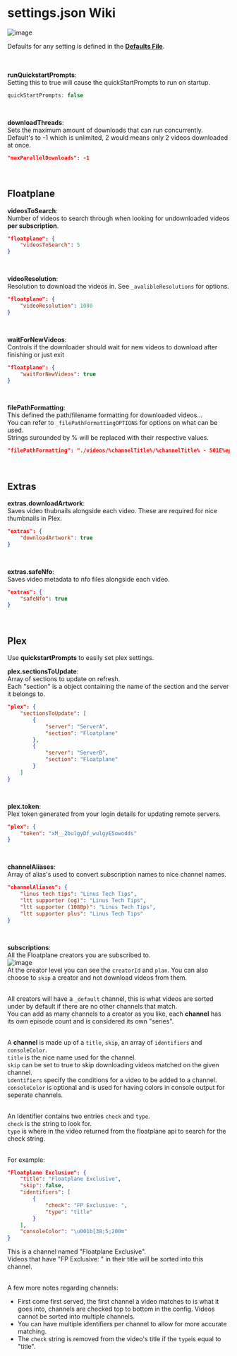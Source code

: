 # settings.json Wiki
![image](https://user-images.githubusercontent.com/6373693/115116213-953f8b80-9fec-11eb-9633-08518331aa27.png)<br>

Defaults for any setting is defined in the **[Defaults File](https://github.com/Inrixia/Floatplane-Downloader/blob/master/src/lib/defaults.ts)**.<br>
<br><br>

**runQuickstartPrompts**:<br>
Setting this to true will cause the quickStartPrompts to run on startup.
```ts
quickStartPrompts: false
```
<br>

**downloadThreads**:<br>
Sets the maximum amount of downloads that can run concurrently. Default's to -1 which is unlimited, 2 would means only 2 videos downloaded at once.<br>
```json
"maxParallelDownloads": -1
```
<br>

## Floatplane

**videosToSearch**:<br>
Number of videos to search through when looking for undownloaded videos **per subscription**.<br>
```json
"floatplane": {
    "videosToSearch": 5
}
```
<br>

**videoResolution**:<br>
Resolution to download the videos in. See `_avalibleResolutions` for options.<br>
```json 
"floatplane": {
    "videoResolution": 1080
}
```
<br>

**waitForNewVideos**:<br>
Controls if the downloader should wait for new videos to download after finishing or just exit<br>
```json
"floatplane": {
    "waitForNewVideos": true
}
```
<br>

**filePathFormatting**:<br>
This defined the path/filename formatting for downloaded videos...<br>
You can refer to `_filePathFormattingOPTIONS` for options on what can be used.<br>
Strings surounded by % will be replaced with their respective values.<br>
```json 
"filePathFormatting": "./videos/%channelTitle%/%channelTitle% - S01E%episodeNumber% - %videoTitle%"
```
<br>

## Extras

**extras.downloadArtwork**:<br>
Saves video thubnails alongside each video. These are required for nice thumbnails in Plex.<br>
```json
"extras": {
    "downloadArtwork": true
}
```
<br>

**extras.safeNfo**:<br>
Saves video metadata to nfo files alongside each video.<br>
```json 
"extras": {
    "safeNfo": true
}
```
<br>

## Plex
Use **quickstartPrompts** to easily set plex settings.

**plex.sectionsToUpdate**:<br>
Array of sections to update on refresh.<br>
Each "section" is a object containing the name of the section and the server it belongs to.<br>
```json 
"plex": {
    "sectionsToUpdate": [
        {
            "server": "ServerA",
            "section": "Floatplane"
        },
        {
            "server": "ServerB",
            "section": "Floatplane"
        }
    ]
}
```
<br>

**plex.token**:<br>
Plex token generated from your login details for updating remote servers.<br>
```json 
"plex": {
    "token": "xM__2bulgyDf_wulgyE5owodds" 
}
```
<br>

**channelAliases**:<br>
Array of alias's used to convert subscription names to nice channel names.<br>
```json 
"channelAliases": {
    "linus tech tips": "Linus Tech Tips",
    "ltt supporter (og)": "Linus Tech Tips",
    "ltt supporter (1080p)": "Linus Tech Tips",
    "ltt supporter plus": "Linus Tech Tips"
}
```
<br>

**subscriptions**:<br>
All the Floatplane creators you are subscribed to.<br>
![image](https://user-images.githubusercontent.com/6373693/115116013-86a4a480-9feb-11eb-828a-fe4fa8ba5cf9.png)<br>
At the creator level you can see the `creatorId` and `plan`. You can also choose to `skip` a creator and not download videos from them.<br>
<br>

All creators will have a `_default` channel, this is what videos are sorted under by default if there are no other channels that match.<br>
You can add as many channels to a creator as you like, each **channel** has its own episode count and is considered its own "series".<br>
<br>

A **channel** is made up of a `title`, `skip`, an array of `identifiers` and `consoleColor`.<br>
`title` is the nice name used for the channel.<br>
`skip` can be set to true to skip downloading videos matched on the given channel.<br>
`identifiers` specify the conditions for a video to be added to a channel.<br>
`consoleColor` is optional and is used for having colors in console output for seperate channels.<br>
<br>

An Identifier contains two entries `check` and `type`.<br>
`check` is the string to look for.<br>
`type` is where in the video returned from the floatplane api to search for the check string.<br>
<br>

For example:
```json
"Floatplane Exclusive": {
    "title": "Floatplane Exclusive",
    "skip": false,
    "identifiers": [
        {
            "check": "FP Exclusive: ",
            "type": "title"
        }
    ],
    "consoleColor": "\u001b[38;5;200m"
}
```
This is a channel named "Floatplane Exclusive".<br>
Videos that have "FP Exclusive: " in their title will be sorted into this channel.<br>
<br>

A few more notes regarding channels:<br>
- First come first served, the first channel a video matches to is what it goes into, channels are checked top to bottom in the config. Videos cannot be sorted into multiple channels.
- You can have multiple identifiers per channel to allow for more accurate matching.
- The `check` string is removed from the video's title if the `type`is equal to "title".
